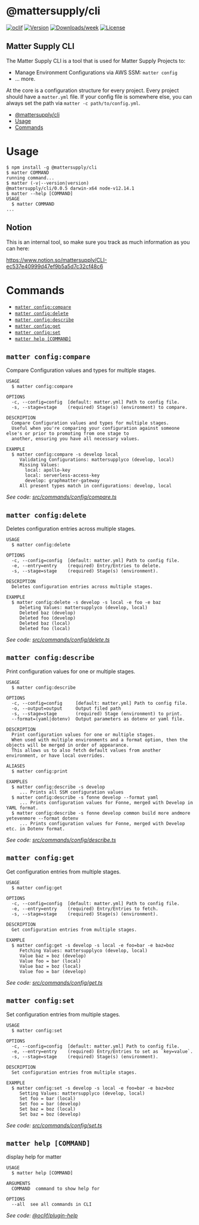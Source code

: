 # @mattersupply/cli

[![oclif](https://img.shields.io/badge/cli-oclif-brightgreen.svg)](https://oclif.io)
[![Version](https://img.shields.io/npm/v/@mattersupply/cli.svg)](https://npmjs.org/package/@mattersupply/cli)
[![Downloads/week](https://img.shields.io/npm/dw/@mattersupply/cli.svg)](https://npmjs.org/package/@mattersupply/cli)
[![License](https://img.shields.io/npm/l/@mattersupply/cli.svg)](https://github.com/mattersupply/cli/blob/master/package.json)

## Matter Supply CLI

The Matter Supply CLI is a tool that is used for Matter Supply Projects to:

- Manage Environment Configurations via AWS SSM: `matter config`
- ... more.

At the core is a configuration structure for every project. Every project should have a `matter.yml` file.
If your config file is somewhere else, you can always set the path via `matter -c path/to/config.yml`.

<!-- toc -->
* [@mattersupply/cli](#mattersupplycli)
* [Usage](#usage)
* [Commands](#commands)
<!-- tocstop -->

# Usage

<!-- usage -->
```sh-session
$ npm install -g @mattersupply/cli
$ matter COMMAND
running command...
$ matter (-v|--version|version)
@mattersupply/cli/0.0.5 darwin-x64 node-v12.14.1
$ matter --help [COMMAND]
USAGE
  $ matter COMMAND
...
```
<!-- usagestop -->

## Notion

This is an internal tool, so make sure you track as much information as you can here:

https://www.notion.so/mattersupply/CLI-ec537e40999d47ef9b5a5d7c32cf48c6

# Commands

<!-- commands -->
* [`matter config:compare`](#matter-configcompare)
* [`matter config:delete`](#matter-configdelete)
* [`matter config:describe`](#matter-configdescribe)
* [`matter config:get`](#matter-configget)
* [`matter config:set`](#matter-configset)
* [`matter help [COMMAND]`](#matter-help-command)

## `matter config:compare`

Compare Configuration values and types for multiple stages.

```
USAGE
  $ matter config:compare

OPTIONS
  -c, --config=config  [default: matter.yml] Path to config file.
  -s, --stage=stage    (required) Stage(s) (environment) to compare.

DESCRIPTION
  Compare Configuration values and types for multiple stages.
  Useful when you're comparing your configuration against someone else's or prior to promoting from one stage to 
  another, ensuring you have all necessary values.

EXAMPLE
  $ matter config:compare -s develop local
     Validating Configurations: mattersupplyco (develop, local)
     Missing Values:
       local: apollo-key
       local: serverless-access-key
       develop: graphmatter-gateway
     All present types match in configurations: develop, local
```

_See code: [src/commands/config/compare.ts](https://github.com/mattersupply/cli/blob/v0.0.5/src/commands/config/compare.ts)_

## `matter config:delete`

Deletes configuration entries across multiple stages.

```
USAGE
  $ matter config:delete

OPTIONS
  -c, --config=config  [default: matter.yml] Path to config file.
  -e, --entry=entry    (required) Entry/Entries to delete.
  -s, --stage=stage    (required) Stage(s) (environment).

DESCRIPTION
  Deletes configuration entries across multiple stages.

EXAMPLE
  $ matter config:delete -s develop -s local -e foo -e baz
     Deleting Values: mattersupplyco (develop, local)
     Deleted baz (develop)
     Deleted foo (develop)
     Deleted baz (local)
     Deleted foo (local)
```

_See code: [src/commands/config/delete.ts](https://github.com/mattersupply/cli/blob/v0.0.5/src/commands/config/delete.ts)_

## `matter config:describe`

Print configuration values for one or multiple stages.

```
USAGE
  $ matter config:describe

OPTIONS
  -c, --config=config     [default: matter.yml] Path to config file.
  -o, --output=output     Output filed path
  -s, --stage=stage       (required) Stage (environment) to print.
  --format=(yaml|dotenv)  Output parameters as dotenv or yaml file.

DESCRIPTION
  Print configuration values for one or multiple stages.
  When used with multiple environments and a format option, then the objects will be merged in order of appearance.
  This allows us to also fetch default values from another environment, or have local overrides.

ALIASES
  $ matter config:print

EXAMPLES
  $ matter config:describe -s develop
     ... Prints all SSM configuration values
  $ matter config:describe -s fonne develop --format yaml
     ... Prints configuration values for Fonne, merged with Develop in YAML format.
  $ matter config:describe -s fonne develop common build more andmore yetevenmore --format dotenv
     ... Prints configuration values for Fonne, merged with Develop etc. in Dotenv format.
```

_See code: [src/commands/config/describe.ts](https://github.com/mattersupply/cli/blob/v0.0.5/src/commands/config/describe.ts)_

## `matter config:get`

Get configuration entries from multiple stages.

```
USAGE
  $ matter config:get

OPTIONS
  -c, --config=config  [default: matter.yml] Path to config file.
  -e, --entry=entry    (required) Entry/Entries to fetch.
  -s, --stage=stage    (required) Stage(s) (environment).

DESCRIPTION
  Get configuration entries from multiple stages.

EXAMPLE
  $ matter config:get -s develop -s local -e foo=bar -e baz=boz
     Fetching Values: mattersupplyco (develop, local)
     Value baz = boz (develop)
     Value foo = bar (local)
     Value baz = boz (local)
     Value foo = bar (develop)
```

_See code: [src/commands/config/get.ts](https://github.com/mattersupply/cli/blob/v0.0.5/src/commands/config/get.ts)_

## `matter config:set`

Set configuration entries from multiple stages.

```
USAGE
  $ matter config:set

OPTIONS
  -c, --config=config  [default: matter.yml] Path to config file.
  -e, --entry=entry    (required) Entry/Entries to set as `key=value`.
  -s, --stage=stage    (required) Stage(s) (environment).

DESCRIPTION
  Set configuration entries from multiple stages.

EXAMPLE
  $ matter config:set -s develop -s local -e foo=bar -e baz=boz
     Setting Values: mattersupplyco (develop, local)
     Set foo = bar (local)
     Set foo = bar (develop)
     Set baz = boz (local)
     Set baz = boz (develop)
```

_See code: [src/commands/config/set.ts](https://github.com/mattersupply/cli/blob/v0.0.5/src/commands/config/set.ts)_

## `matter help [COMMAND]`

display help for matter

```
USAGE
  $ matter help [COMMAND]

ARGUMENTS
  COMMAND  command to show help for

OPTIONS
  --all  see all commands in CLI
```

_See code: [@oclif/plugin-help](https://github.com/oclif/plugin-help/blob/v2.2.3/src/commands/help.ts)_
<!-- commandsstop -->
